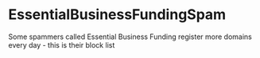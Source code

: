 # EssentialBusinessFundingSpam
Some spammers called Essential Business Funding register more domains every day - this is their block list
